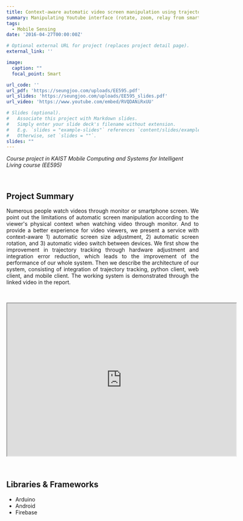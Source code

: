 ```yaml
---
title: Context-aware automatic video screen manipulation using trajectory tracking
summary: Manipulating Youtube interface (rotate, zoom, relay from smartphone to laptop) using user head location & orientation. Implemented head tracking using Arduino & bluetooth connection between laptop, smartphone, and Arduino
tags:
  - Mobile Sensing
date: '2016-04-27T00:00:00Z'

# Optional external URL for project (replaces project detail page).
external_link: ''

image:
  caption: ""
  focal_point: Smart

url_code: ''
url_pdf: 'https://seungjoo.com/uploads/EE595.pdf'
url_slides: 'https://seungjoo.com/uploads/EE595_slides.pdf'
url_video: 'https://www.youtube.com/embed/RVQDANiRxUU'

# Slides (optional).
#   Associate this project with Markdown slides.
#   Simply enter your slide deck's filename without extension.
#   E.g. `slides = "example-slides"` references `content/slides/example-slides.md`.
#   Otherwise, set `slides = ""`.
slides: ""
---
```

<i>Course project in KAIST Mobile Computing and Systems for Intelligent Living course (EE595)</i>

<br>

## Project Summary

<p style="text-align:justify">
Numerous people watch videos through monitor or smartphone screen. We point out the limitations of automatic screen manipulation according to the viewer's physical context when watching video through monitor. And to provide a better experience for video viewers, we present a service with context-aware 1) automatic screen size adjustment, 2) automatic screen rotation, and 3) automatic video switch between devices. We first show the improvement in trajectory tracking through hardware adjustment and integration error reduction, which leads to the improvement of the performance of our whole system. Then we describe the architecture of our system, consisting of integration of trajectory tracking, python client, web client, and mobile client. The working system is demonstrated through the linked video in the report.
</p>

<br>

<p align="center">
<iframe width="600", height="400" src="https://www.youtube.com/embed/RVQDANiRxUU">
</iframe>
</p>

<br>

## Libraries & Frameworks

- Arduino
- Android
- Firebase